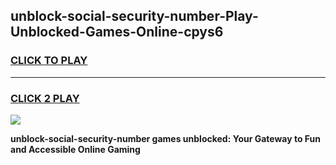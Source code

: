 
## unblock-social-security-number-Play-Unblocked-Games-Online-cpys6
<h3>
<a href="https://premium76.site?title=unblock-social-security-number&ref=25A">CLICK TO PLAY</a></h3>
<hr>

<h3>
<a href="https://premium76.site?title=unblock-social-security-number&ref=25A">CLICK 2 PLAY</a>
  
</h3>

<a href="https://premium76.site?title=unblock-social-security-number&ref=25A"><img src="https://clearcache.store/games.png"></a>


**unblock-social-security-number games unblocked: Your Gateway to Fun and Accessible Online Gaming**
